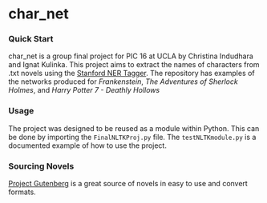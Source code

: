 # char_net

### Quick Start

char_net is a group final project for PIC 16 at UCLA by Christina Indudhara and Ignat Kulinka.
This project aims to extract the names of characters from .txt novels
 using the [Stanford NER Tagger](https://nlp.stanford.edu/software/CRF-NER.html).
 The repository has examples of the networks produced for _Frankenstein_, 
 _The Adventures of Sherlock Holmes_, and _Harry Potter 7 - Deathly Hollows_
 
### Usage

The project was designed to be reused as a module within Python. This can be 
done by importing the `FinalNLTKProj.py` file. The `testNLTKmodule.py` is 
a documented example of how to use the project.

### Sourcing Novels

[Project Gutenberg](http://www.gutenberg.org/) is a great source of novels in
easy to use and convert formats.